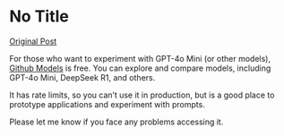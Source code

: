 # No Title

[Original Post](https://discourse.onlinedegree.iitm.ac.in/t/163247/74)

<p>For those who want to experiment with GPT-4o Mini (or other models), <a href="https://github.com/marketplace/models">Github Models</a> is free. You can explore and compare models, including GPT-4o Mini, DeepSeek R1, and others.</p>
<p>It has rate limits, so you can’t use it in production, but is a good place to prototype applications and experiment with prompts.</p>
<p>Please let me know if you face any problems accessing it.</p>